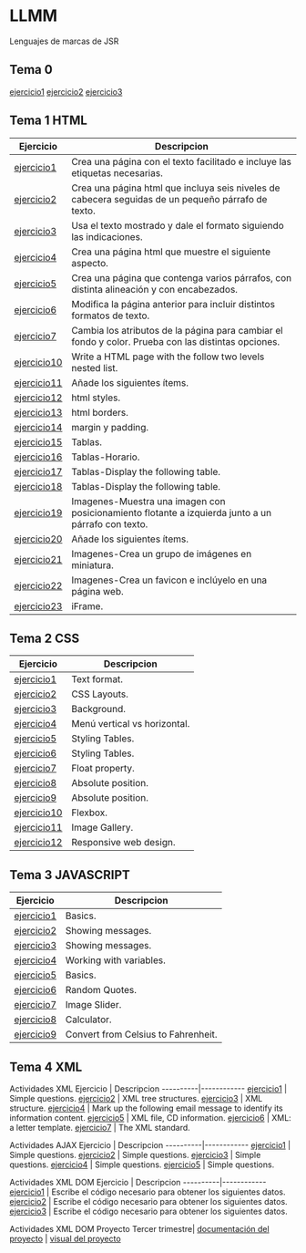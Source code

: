 # LLMM
Lenguajes de marcas de JSR
## Tema 0
[ejercicio1](Tema1/jsr_Actividad1.html)
[ejercicio2](Tema1/Actividad2.xml)
[ejercicio3](Tema1/SVG.html)

## Tema 1 HTML
Ejercicio | Descripcion
----------|------------
[ejercicio1](Tema1/LMSGI_02_Actividad_1.html) | Crea una página con el texto facilitado e incluye las etiquetas necesarias.
[ejercicio2](Tema1/LMSGI_02_Actividad2.html) | Crea una página html que incluya seis niveles de cabecera seguidas de un pequeño párrafo de texto.
[ejercicio3](Tema1/LMSGI_02_Actividad3.html) | Usa el texto mostrado y dale el formato siguiendo las indicaciones.
[ejercicio4](Tema1/LMSGI_02_Actividad4.html) | Crea una página html que muestre el siguiente aspecto.
[ejercicio5](Tema1/Ejercicio5.html) | Crea una página que contenga varios párrafos, con distinta alineación y con encabezados.
[ejercicio6](Tema1/Ejercicio6.html) | Modifica la página anterior para incluir distintos formatos de texto.
[ejercicio7](Tema1/Ejercicio7.html) | Cambia los atributos de la página para cambiar el fondo y color. Prueba con las distintas opciones. 
[ejercicio10](Tema1/ejercicio10.html) |  Write a HTML page with the follow two levels nested list.
[ejercicio11](Tema1/ejercicio11.html) | Añade los siguientes ítems.
[ejercicio12](Tema1/Ejercicio12.html) | html styles.
[ejercicio13](Tema1/Ejercicio13.html) | html borders.
[ejercicio14](Tema1/Ejercicio14.html) | margin y padding.
[ejercicio15](Tema1/Ejercicio15.html) | Tablas.
[ejercicio16](Tema1/Ejercicio16.html) | Tablas-Horario.
[ejercicio17](Tema1/Ejercicio17/Ejercicio17.html) | Tablas-Display the following table.
[ejercicio18](Tema1/Ejercicio18/Index.html) | Tablas-Display the following table.
[ejercicio19](Tema1/Ejercicio19/Index.html) | Imagenes-Muestra una imagen con posicionamiento flotante a izquierda junto a un párrafo con texto.
[ejercicio20](Tema1/Ejercicio20/Index.html) | Añade los siguientes ítems.
[ejercicio21](Tema1/Ejercicio21/Index.html) | Imagenes-Crea un grupo de imágenes en miniatura.
[ejercicio22](Tema1/Ejercicio22/Index.html) | Imagenes-Crea un favicon e inclúyelo en una página web.
[ejercicio23](Tema1/Ejercicio23.html) | iFrame.

## Tema 2 CSS
Ejercicio | Descripcion
----------|------------
[ejercicio1](Tema2/Ejercicio1CSS.html) | Text format.
[ejercicio2](Tema2/Ejercicio2CSS/Index.html) | CSS Layouts.
[ejercicio3](Tema2/Ejercicio3CSS/Index.html) | Background.
[ejercicio4](Tema2/Ejercicio4CSS.html) | Menú vertical vs horizontal.
[ejercicio5](Tema2/Ejercicio5CSS.html) | Styling Tables.
[ejercicio6](Tema2/Ejercicio6CSS.html) | Styling Tables.
[ejercicio7](Tema2/Ejercicio10CSS.html) | Float property.
[ejercicio8](Tema2/Ejercicio8CSS.html) | Absolute position.
[ejercicio9](Tema2/Ejercicio9CSS.html) | Absolute position.
[ejercicio10](Tema2/Ejercicio10CSS.html) | Flexbox.
[ejercicio11](Tema2/Ejercicio11CSS/Ejercicio11.html) | Image Gallery.
[ejercicio12](Tema2/Ejercicio12CSS.html) | Responsive web design.
## Tema 3 JAVASCRIPT
Ejercicio | Descripcion
----------|------------
[ejercicio1](Tema3/Ejercicio1javascript) |  Basics.
[ejercicio2](Tema3/Ejercicio2javascript) |  Showing messages.
[ejercicio3](Tema3/Ejercicio3javascript) |  Showing messages.
[ejercicio4](Tema3/Ejercicio4javascript) |  Working with variables.
[ejercicio5](Tema3/Ejercicio7javascript/Ejercicio7.html) |  Basics.
[ejercicio6](Tema3/Ejercicio8javascript.html) |  Random Quotes.
[ejercicio7](Tema3/Ejercicio9javascript.html) |  Image Slider.
[ejercicio8](Tema3/Ejercicio10javascript.html) |  Calculator.
[ejercicio9](Tema2/Ejercicio12CSS.html) |  Convert from Celsius to Fahrenheit.

## Tema 4 XML
Actividades XML 
Ejercicio | Descripcion
----------|------------
[ejercicio1](Tema4/Ejercicio1xml) |  Simple questions.
[ejercicio2](Tema4/Ejercicio2xml.xml) |  XML tree structures.
[ejercicio3](Tema4/Ejercicio3xml) |  XML structure.
[ejercicio4](Tema4/Ejercicio4xml.xml) |  Mark up the following email message to identify its information content.
[ejercicio5](Tema4/Ejercicio5xml) |  XML file, CD information.
[ejercicio6](Tema4/Ejercicio6xml.xml) |  XML: a letter template.
[ejercicio7](Tema4/Ejercicio7xml.txt) |  The XML standard.

Actividades AJAX
Ejercicio | Descripcion
----------|------------
[ejercicio1](Tema4/Ajax/ejercicio1AJAX.html) |  Simple questions.
[ejercicio2](Tema4/Ajax/ejercicio2AJAX.html) |  Simple questions.
[ejercicio3](Tema4/Ajax/ejercicio3AJAX.html) |  Simple questions.
[ejercicio4](Tema4/Ajax/ejercicio4AJAX.html) |  Simple questions.
[ejercicio5](Tema4/Ajax/ejercicio5AJAX.html) |  Simple questions.

Actividades XML DOM
Ejercicio | Descripcion
----------|------------
[ejercicio1](Tema4/DOM/ejercicio1DOM.html) |  Escribe el código necesario para obtener los siguientes datos.
[ejercicio2](Tema4/DOM/ejercicio2DOM.html) |  Escribe el código necesario para obtener los siguientes datos.
[ejercicio3](Tema4/DOM/ejercicio3DOM.html) |  Escribe el código necesario para obtener los siguientes datos.

Actividades XML DOM
Proyecto Tercer trimestre| 
[documentación del proyecto](Tema4/Proyecto) |
[visual del proyecto](enlace)





